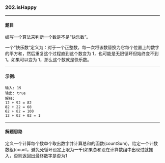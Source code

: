 ### 202.isHappy
----
#### 题目
编写一个算法来判断一个数是不是“快乐数”。

一个“快乐数”定义为：对于一个正整数，每一次将该数替换为它每个位置上的数字的平方和，然后重复这个过程直到这个数变为 1，也可能是无限循环但始终变不到 1。如果可以变为 1，那么这个数就是快乐数。

----

#### 示例: 

```
输入: 19
输出: true
解释: 
12 + 92 = 82
82 + 22 = 68
62 + 82 = 100
12 + 02 + 02 = 1
```

----
#### 解题思路
定义一个计算每个数单个取出数字并计算总和的函数(countSum)，给定一个计数数组(count，避免死循环设定上限为一千)如果总和没在计算数组中出现过就推入，否则返回出最终数字是否为1